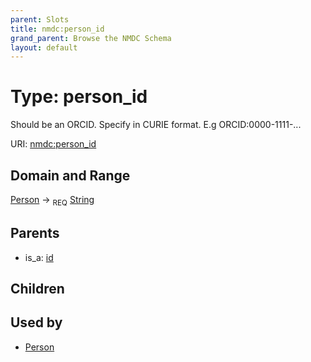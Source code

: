 ```yaml
---
parent: Slots
title: nmdc:person_id
grand_parent: Browse the NMDC Schema
layout: default
---
```


# Type: person_id


Should be an ORCID. Specify in CURIE format. E.g ORCID:0000-1111-...

URI: [nmdc:person_id](https://microbiomedata/meta/person_id)

## Domain and Range

[Person](Person.md) ->  <sub>REQ</sub> [String](types/String.md)

## Parents

 *  is_a: [id](id.md)

## Children


## Used by

 * [Person](Person.md)
